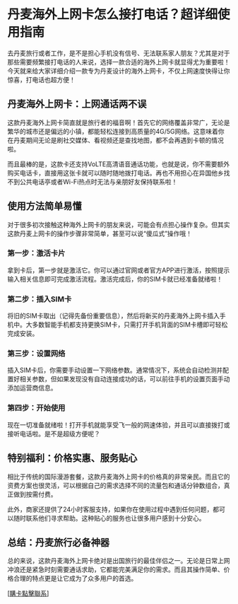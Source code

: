 # 丹麦海外上网卡怎么接打电话？超详细使用指南

去丹麦旅行或者工作，是不是担心手机没有信号、无法联系家人朋友？尤其是对于那些需要频繁接打电话的人来说，选择一款合适的海外上网卡就显得尤为重要啦！今天就来给大家详细介绍一款专为丹麦设计的海外上网卡，不仅上网速度快得让你惊喜，打电话也超方便！

## 丹麦海外上网卡：上网通话两不误

这款丹麦海外上网卡简直就是旅行者的福音啊！首先它的网络覆盖非常广，无论是繁华的城市还是偏远的小镇，都能轻松连接到高质量的4G/5G网络。这意味着你在丹麦期间无论是刷社交媒体、看视频还是查找地图，都不会再遇到卡顿的情况啦。

而且最棒的是，这款卡还支持VoLTE高清语音通话功能，也就是说，你不需要额外购买电话卡，直接用这张卡就可以随时随地拨打电话。再也不用担心在异国他乡找不到公共电话亭或者Wi-Fi热点时无法与亲朋好友保持联系啦！

## 使用方法简单易懂

对于很多初次接触这种海外上网卡的朋友来说，可能会有点担心操作复杂。但其实这款丹麦上网卡的操作步骤非常简单，甚至可以说“傻瓜式”操作哦！

### 第一步：激活卡片
拿到卡后，第一步就是激活它。你可以通过官网或者官方APP进行激活，按照提示输入相关信息即可完成激活流程。激活完成后，你的SIM卡就已经准备就绪啦！

### 第二步：插入SIM卡
将旧的SIM卡取出（记得先备份重要信息），然后将新买的丹麦海外上网卡插入手机中。大多数智能手机都支持更换SIM卡，只需打开手机背面的SIM卡槽即可轻松完成安装。

### 第三步：设置网络
插入SIM卡后，你需要手动设置一下网络参数。通常情况下，系统会自动检测并配置好相关参数，但如果发现没有自动连接成功的话，可以前往手机的设置页面手动添加运营商信息。

### 第四步：开始使用
现在一切准备就绪啦！打开手机就能享受飞一般的网速体验，并且可以直接拨打或接听电话啦。是不是超级方便呢？

## 特别福利：价格实惠、服务贴心

相比于传统的国际漫游套餐，这款丹麦海外上网卡的价格真的非常亲民。而且它的资费方案也很灵活，可以根据自己的需求选择不同的流量包和通话分钟数组合，真正做到按需付费。

此外，商家还提供了24小时客服支持，如果你在使用过程中遇到任何问题，都可以随时联系他们寻求帮助。这种贴心的服务也让很多用户感到十分安心。

## 总结：丹麦旅行必备神器

总的来说，这款丹麦海外上网卡绝对是出国旅行的最佳伴侣之一。无论是日常上网冲浪还是紧急时刻需要通话求助，它都能完美满足你的需求。而且其操作简单、价格合理的特点更是让它成为了众多用户的首选。

[[購卡點擊聯系](https://t.me/s/esim1088)]